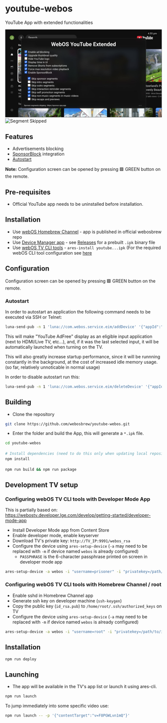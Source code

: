 # youtube-webos

YouTube App with extended functionalities

![Configuration Screen](https://github.com/webosbrew/youtube-webos/blob/main/screenshots/1_sm.jpg?raw=true)
![Segment Skipped](https://github.com/webosbrew/youtube-webos/blob/main/screenshots/2_sm.jpg?raw=true)

## Features

- Advertisements blocking
- [SponsorBlock](https://sponsor.ajay.app/) integration
- [Autostart](#autostart)

**Note:** Configuration screen can be opened by pressing 🟩 GREEN button on the remote.

## Pre-requisites

- Official YouTube app needs to be uninstalled before installation.

## Installation

- Use [webOS Homebrew Channel](https://github.com/webosbrew/webos-homebrew-channel) - app is published in official webosbrew repo
- Use [Device Manager app](https://github.com/webosbrew/dev-manager-desktop) - see [Releases](https://github.com/webosbrew/youtube-webos/releases) for a
  prebuilt `.ipk` binary file
- Use [webOS TV CLI tools](https://webostv.developer.lge.com/develop/tools/cli-installation) -
  `ares-install youtube...ipk` (For the required webOS CLI tool configuration see [here](https://github.com/webosbrew/youtube-webos?tab=readme-ov-file#development-tv-setup)

## Configuration

Configuration screen can be opened by pressing 🟩 GREEN button on the remote.

### Autostart

In order to autostart an application the following command needs to be executed
via SSH or Telnet:

```sh
luna-send-pub -n 1 'luna://com.webos.service.eim/addDevice' '{"appId":"youtube.leanback.v4","pigImage":"","mvpdIcon":""}'
```

This will make "YouTube AdFree" display as an eligible input application (next
to HDMI/Live TV, etc...), and, if it was the last selected input, it will be
automatically launched when turning on the TV.

This will also greatly increase startup performance, since it will be runnning
constantly in the background, at the cost of increased idle memory usage.
(so far, relatively unnoticable in normal usage)

In order to disable autostart run this:

```sh
luna-send-pub -n 1 'luna://com.webos.service.eim/deleteDevice' '{"appId":"youtube.leanback.v4"}'
```

## Building

- Clone the repository

```sh
git clone https://github.com/webosbrew/youtube-webos.git
```

- Enter the folder and build the App, this will generate a `*.ipk` file.

```sh
cd youtube-webos

# Install dependencies (need to do this only when updating local repository / package.json is changed)
npm install

npm run build && npm run package
```

## Development TV setup

### Configuring webOS TV CLI tools with Developer Mode App

This is partially based on: https://webostv.developer.lge.com/develop/getting-started/developer-mode-app

- Install Developer Mode app from Content Store
- Enable developer mode, enable keyserver
- Download TV's private key: `http://TV_IP:9991/webos_rsa`
- Configure the device using `ares-setup-device` (`-a` may need to be replaced with `-m` if device named `webos` is already configured)
  - `PASSPHRASE` is the 6-character passphrase printed on screen in developer mode app

```sh
ares-setup-device -a webos -i "username=prisoner" -i "privatekey=/path/to/downloaded/webos_rsa" -i "passphrase=PASSPHRASE" -i "host=TV_IP" -i "port=9922"
```

### Configuring webOS TV CLI tools with Homebrew Channel / root

- Enable sshd in Homebrew Channel app
- Generate ssh key on developer machine (`ssh-keygen`)
- Copy the public key (`id_rsa.pub`) to `/home/root/.ssh/authorized_keys` on TV
- Configure the device using `ares-setup-device` (`-a` may need to be replaced with `-m` if device named `webos` is already configured)

```sh
ares-setup-device -a webos -i "username=root" -i "privatekey=/path/to/id_rsa" -i "passphrase=SSH_KEY_PASSPHRASE" -i "host=TV_IP" -i "port=22"
```

## Installation

```
npm run deploy
```

## Launching

- The app will be available in the TV's app list or launch it using ares-cli.

```sh
npm run launch
```

To jump immediately into some specific video use:

```sh
npm run launch -- -p '{"contentTarget":"v=F8PGWLvn1mQ"}'
```
